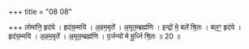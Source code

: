 +++
title = "08 08"

+++
लोमा॑नि॒ हृद॑ये । हृद॑य॒म्मयि॑ । अ॒हम॒मृते᳚ । अ॒मृत॒म्ब्रह्म॑णि । इन्द्रो॑ मे॒ बले᳚ श्रि॒तः । बल॒ꣳ॒ हृद॑ये । हृद॑य॒म्मयि॑ । अ॒हम॒मृते᳚ । अ॒मृत॒म्ब्रह्म॑णि । प॒र्जन्यो॑ मे मू॒र्ध्नि श्रि॒तः ॥ 20 ॥


